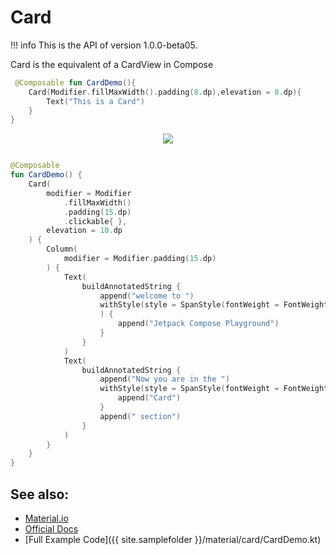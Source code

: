 # Card

!!! info
    This is the API of version 1.0.0-beta05.

Card is the equivalent of a CardView in Compose

```kotlin
 @Composable fun CardDemo(){
    Card(Modifier.fillMaxWidth().padding(8.dp),elevation = 8.dp){
        Text("This is a Card")
    }
}
```

<p align="center">
  <img src ="{{ site.images }}/material/card/card.png"  />
</p>

``` kotlin

@Composable
fun CardDemo() {
    Card(
        modifier = Modifier
            .fillMaxWidth()
            .padding(15.dp)
            .clickable{ },  
        elevation = 10.dp
    ) {
        Column(
            modifier = Modifier.padding(15.dp)
        ) {
            Text(
                buildAnnotatedString {
                    append("welcome to ")
                    withStyle(style = SpanStyle(fontWeight = FontWeight.W900, color = Color(0xFF4552B8))
                    ) {
                        append("Jetpack Compose Playground")
                    }
                }
            )
            Text(
                buildAnnotatedString {
                    append("Now you are in the ")
                    withStyle(style = SpanStyle(fontWeight = FontWeight.W900)) {
                        append("Card")
                    }
                    append(" section")
                }
            )
        }
    }
}
```

## See also:
* [Material.io](https://material.io/components/cards)
* [Official Docs](https://developer.android.com/reference/kotlin/androidx/compose/material/package-summary#card)
* [Full Example Code]({{ site.samplefolder }}/material/card/CardDemo.kt)
